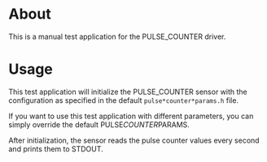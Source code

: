 # About
This is a manual test application for the PULSE_COUNTER driver.

# Usage
This test application will initialize the PULSE_COUNTER sensor with the configuration
as specified in the default `pulse*counter*params.h` file.

If you want to use this test application with different parameters, you can
simply override the default PULSE*COUNTER*PARAMS.

After initialization, the sensor reads the pulse counter values every second and
prints them to STDOUT.
